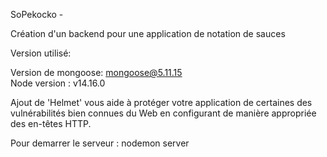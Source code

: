 SoPekocko -

Création d'un backend pour une application de notation de sauces


Version utilisé:

Version de mongoose:   mongoose@5.11.15   
Node version : v14.16.0

Ajout de 'Helmet' vous aide à protéger votre application de certaines des vulnérabilités bien connues du Web en configurant de manière appropriée des en-têtes HTTP.

Pour demarrer le serveur : nodemon server